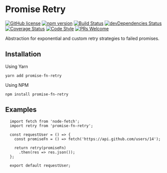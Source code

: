 # Promise Retry
[![GitHub license](https://img.shields.io/badge/license-MIT-blue.svg)](https://github.com/felippemauricio/promise-fn-retry/blob/master/LICENSE)
[![npm version](https://img.shields.io/npm/v/promise-fn-retry.svg?style=flat)](https://www.npmjs.com/package/promise-fn-retry)
[![Build Status](https://travis-ci.org/felippemauricio/promise-fn-retry.svg?branch=master)](https://travis-ci.org/felippemauricio/promise-fn-retry)
[![devDependencies Status](https://david-dm.org/felippemauricio/promise-fn-retry/dev-status.svg)](https://david-dm.org/felippemauricio/promise-fn-retry?type=dev)
[![Coverage Status](https://coveralls.io/repos/github/felippemauricio/promise-fn-retry/badge.svg?branch=master)](https://coveralls.io/github/felippemauricio/promise-fn-retry?branch=master)
[![Code Style](https://badgen.net/badge/code%20style/airbnb/fd5c63)](https://github.com/airbnb/javascript)
[![PRs Welcome](https://img.shields.io/badge/PRs-welcome-brightgreen.svg)](https://github.com/felippemauricio/promise-fn-retry/pulls)

Abstraction for exponential and custom retry strategies to failed promises.

## Installation

Using Yarn

```
yarn add promise-fn-retry
```

Using NPM

```
npm install promise-fn-retry
```

## Examples

```
  import fetch from 'node-fetch';
  import retry from 'promise-fn-retry';

  const requestUser = () => {
    const promiseFn = () => fetch('https://api.github.com/users/14');

    return retry(promiseFn)
      .then(res => res.json());
  };

  export default requestUser;

```
